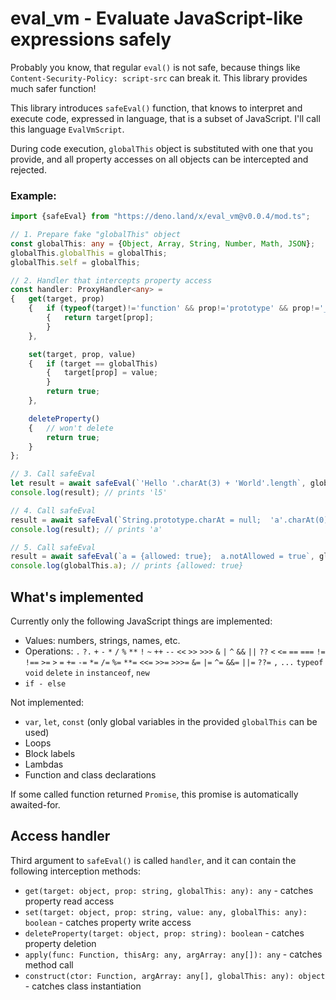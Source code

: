 # eval_vm - Evaluate JavaScript-like expressions safely

Probably you know, that regular `eval()` is not safe, because things like `Content-Security-Policy: script-src` can break it.
This library provides much safer function!

This library introduces `safeEval()` function, that knows to interpret and execute code, expressed in language, that is a subset of JavaScript. I'll call this language `EvalVmScript`.

During code execution, `globalThis` object is substituted with one that you provide, and all property accesses on all objects can be intercepted and rejected.

### Example:

```ts
import {safeEval} from "https://deno.land/x/eval_vm@v0.0.4/mod.ts";

// 1. Prepare fake "globalThis" object
const globalThis: any = {Object, Array, String, Number, Math, JSON};
globalThis.globalThis = globalThis;
globalThis.self = globalThis;

// 2. Handler that intercepts property access
const handler: ProxyHandler<any> =
{	get(target, prop)
	{	if (typeof(target)!='function' && prop!='prototype' && prop!='__proto__')
		{	return target[prop];
		}
	},

	set(target, prop, value)
	{	if (target == globalThis)
		{	target[prop] = value;
		}
		return true;
	},

	deleteProperty()
	{	// won't delete
		return true;
	}
};

// 3. Call safeEval
let result = await safeEval(`'Hello '.charAt(3) + 'World'.length`, globalThis, handler);
console.log(result); // prints 'l5'

// 4. Call safeEval
result = await safeEval(`String.prototype.charAt = null;  'a'.charAt(0)`, globalThis, handler);
console.log(result); // prints 'a'

// 5. Call safeEval
result = await safeEval(`a = {allowed: true};  a.notAllowed = true`, globalThis, handler);
console.log(globalThis.a); // prints {allowed: true}
```

## What's implemented

Currently only the following JavaScript things are implemented:

- Values: numbers, strings, names, etc.
- Operations: `.` `?.` `+` `-` `*` `/` `%` `**` `!` `~` `++` `--` `<<` `>>` `>>>` `&` `|` `^` `&&` `||` `??` `<` `<=` `==` `===` `!=` `!==` `>=` `>` `=` `+=` `-=` `*=` `/=` `%=` `**=` `<<=` `>>=` `>>>=` `&=` `|=` `^=` `&&=` `||=` `??=` `,` `...` `typeof` `void` `delete` `in` `instanceof`, `new`
- `if - else`

Not implemented:
- `var`, `let`, `const` (only global variables in the provided `globalThis` can be used)
- Loops
- Block labels
- Lambdas
- Function and class declarations

If some called function returned `Promise`, this promise is automatically awaited-for.

## Access handler

Third argument to `safeEval()` is called `handler`, and it can contain the following interception methods:

- `get(target: object, prop: string, globalThis: any): any` - catches property read access
- `set(target: object, prop: string, value: any, globalThis: any): boolean` - catches property write access
- `deleteProperty(target: object, prop: string): boolean` - catches property deletion
- `apply(func: Function, thisArg: any, argArray: any[]): any` - catches method call
- `construct(ctor: Function, argArray: any[], globalThis: any): object` - catches class instantiation

